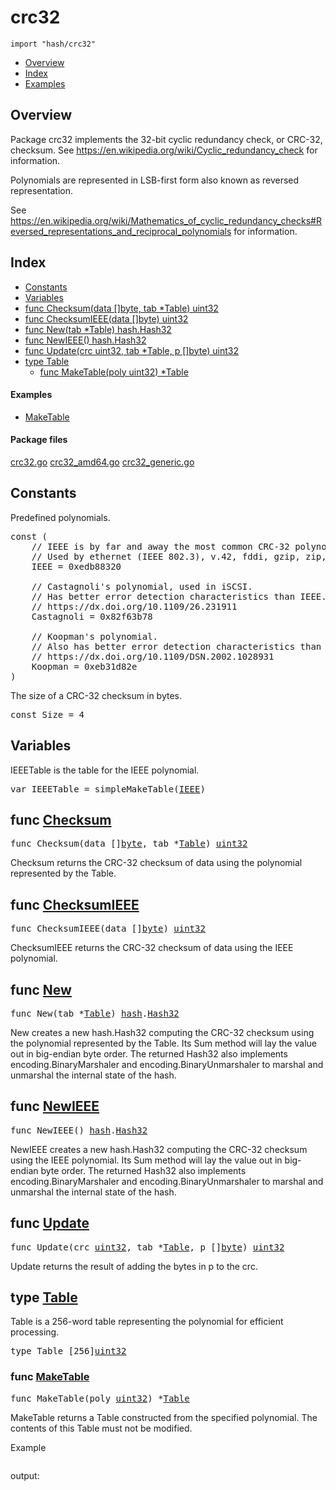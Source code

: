 

# crc32
`import "hash/crc32"`

* [Overview](#pkg-overview)
* [Index](#pkg-index)
* [Examples](#pkg-examples)

## <a id="pkg-overview">Overview</a>
Package crc32 implements the 32-bit cyclic redundancy check, or CRC-32,
checksum. See <a href="https://en.wikipedia.org/wiki/Cyclic_redundancy_check">https://en.wikipedia.org/wiki/Cyclic_redundancy_check</a> for
information.

Polynomials are represented in LSB-first form also known as reversed representation.

See <a href="https://en.wikipedia.org/wiki/Mathematics_of_cyclic_redundancy_checks#Reversed_representations_and_reciprocal_polynomials">https://en.wikipedia.org/wiki/Mathematics_of_cyclic_redundancy_checks#Reversed_representations_and_reciprocal_polynomials</a>
for information.




## <a id="pkg-index">Index</a>
* [Constants](#pkg-constants)
* [Variables](#pkg-variables)
* [func Checksum(data []byte, tab *Table) uint32](#Checksum)
* [func ChecksumIEEE(data []byte) uint32](#ChecksumIEEE)
* [func New(tab *Table) hash.Hash32](#New)
* [func NewIEEE() hash.Hash32](#NewIEEE)
* [func Update(crc uint32, tab *Table, p []byte) uint32](#Update)
* [type Table](#Table)
  * [func MakeTable(poly uint32) *Table](#MakeTable)


#### <a id="pkg-examples">Examples</a>
* [MakeTable](#example_MakeTable)


#### <a id="pkg-files">Package files</a>
[crc32.go](https://golang.org/src/hash/crc32/crc32.go) [crc32_amd64.go](https://golang.org/src/hash/crc32/crc32_amd64.go) [crc32_generic.go](https://golang.org/src/hash/crc32/crc32_generic.go) 


## <a id="pkg-constants">Constants</a>
Predefined polynomials.


<pre>const (
    <span class="comment">// IEEE is by far and away the most common CRC-32 polynomial.</span>
    <span class="comment">// Used by ethernet (IEEE 802.3), v.42, fddi, gzip, zip, png, ...</span>
    <span id="IEEE">IEEE</span> = 0xedb88320

    <span class="comment">// Castagnoli&#39;s polynomial, used in iSCSI.</span>
    <span class="comment">// Has better error detection characteristics than IEEE.</span>
    <span class="comment">// https://dx.doi.org/10.1109/26.231911</span>
    <span id="Castagnoli">Castagnoli</span> = 0x82f63b78

    <span class="comment">// Koopman&#39;s polynomial.</span>
    <span class="comment">// Also has better error detection characteristics than IEEE.</span>
    <span class="comment">// https://dx.doi.org/10.1109/DSN.2002.1028931</span>
    <span id="Koopman">Koopman</span> = 0xeb31d82e
)</pre>The size of a CRC-32 checksum in bytes.


<pre>const <span id="Size">Size</span> = 4</pre>

## <a id="pkg-variables">Variables</a>
IEEETable is the table for the IEEE polynomial.


<pre>var <span id="IEEETable">IEEETable</span> = simpleMakeTable(<a href="#IEEE">IEEE</a>)</pre>

## <a id="Checksum">func</a> [Checksum](https://golang.org/src/hash/crc32/crc32.go?s=7383:7428#L237)
<pre>func Checksum(data []<a href="/pkg/builtin/#byte">byte</a>, tab *<a href="#Table">Table</a>) <a href="/pkg/builtin/#uint32">uint32</a></pre>
Checksum returns the CRC-32 checksum of data
using the polynomial represented by the Table.



## <a id="ChecksumIEEE">func</a> [ChecksumIEEE](https://golang.org/src/hash/crc32/crc32.go?s=7544:7581#L241)
<pre>func ChecksumIEEE(data []<a href="/pkg/builtin/#byte">byte</a>) <a href="/pkg/builtin/#uint32">uint32</a></pre>
ChecksumIEEE returns the CRC-32 checksum of data
using the IEEE polynomial.



## <a id="New">func</a> [New](https://golang.org/src/hash/crc32/crc32.go?s=4699:4731#L137)
<pre>func New(tab *<a href="#Table">Table</a>) <a href="/pkg/hash/">hash</a>.<a href="/pkg/hash/#Hash32">Hash32</a></pre>
New creates a new hash.Hash32 computing the CRC-32 checksum using the
polynomial represented by the Table. Its Sum method will lay the
value out in big-endian byte order. The returned Hash32 also
implements encoding.BinaryMarshaler and encoding.BinaryUnmarshaler to
marshal and unmarshal the internal state of the hash.



## <a id="NewIEEE">func</a> [NewIEEE](https://golang.org/src/hash/crc32/crc32.go?s=5130:5156#L149)
<pre>func NewIEEE() <a href="/pkg/hash/">hash</a>.<a href="/pkg/hash/#Hash32">Hash32</a></pre>
NewIEEE creates a new hash.Hash32 computing the CRC-32 checksum using
the IEEE polynomial. Its Sum method will lay the value out in
big-endian byte order. The returned Hash32 also implements
encoding.BinaryMarshaler and encoding.BinaryUnmarshaler to marshal
and unmarshal the internal state of the hash.



## <a id="Update">func</a> [Update](https://golang.org/src/hash/crc32/crc32.go?s=6349:6401#L200)
<pre>func Update(crc <a href="/pkg/builtin/#uint32">uint32</a>, tab *<a href="#Table">Table</a>, p []<a href="/pkg/builtin/#byte">byte</a>) <a href="/pkg/builtin/#uint32">uint32</a></pre>
Update returns the result of adding the bytes in p to the crc.





## <a id="Table">type</a> [Table](https://golang.org/src/hash/crc32/crc32.go?s=1280:1302#L32)
Table is a 256-word table representing the polynomial for efficient processing.


<pre>type Table [256]<a href="/pkg/builtin/#uint32">uint32</a></pre>









### <a id="MakeTable">func</a> [MakeTable](https://golang.org/src/hash/crc32/crc32.go?s=4035:4069#L114)
<pre>func MakeTable(poly <a href="/pkg/builtin/#uint32">uint32</a>) *<a href="#Table">Table</a></pre>
MakeTable returns a Table constructed from the specified polynomial.
The contents of this Table must not be modified.


<a id="example_MakeTable">Example</a>
```go
```

output:
```txt
```








